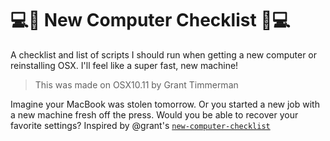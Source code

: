 # 💻🎁 New Computer Checklist 🎁💻
A checklist and list of scripts I should run when getting a new computer or reinstalling OSX.
I'll feel like a super fast, new machine!

> This was made on OSX10.11 by Grant Timmerman

Imagine your MacBook was stolen tomorrow. Or you started a new job with a new machine fresh off the press. Would you be able to recover your favorite settings? Inspired by @grant's [`new-computer-checklist`](https://github.com/grant/new-computer-checklist)
